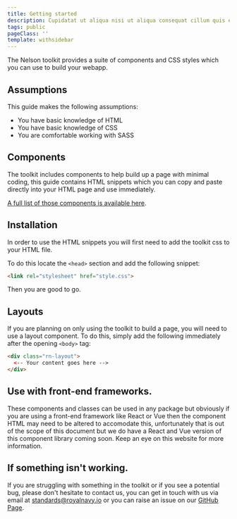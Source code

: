 ```yaml
---
title: Getting started
description: Cupidatat ut aliqua nisi ut aliqua consequat cillum quis et reprehenderit ullamco sint culpa elit.
tags: public
pageClass: ''
template: withsidebar
---
```


The Nelson toolkit provides a suite of components and CSS styles which you can use to build your webapp. 

## Assumptions

This guide makes the following assumptions:

- You have basic knowledge of HTML
- You have basic knowledge of CSS
- You are comfortable working with SASS

## Components

The toolkit includes components to help build up a page with minimal coding, this guide contains HTML snippets which you can copy and paste directly into your HTML page and use immediately.

[A full list of those components is available here](/develop/).

## Installation

In order to use the HTML snippets you will first need to add the toolkit css to your HTML file.

To do this locate the `<head>` section and add the following snippet:

```html
<link rel="stylesheet" href="style.css">
```

Then you are good to go.

## Layouts

If you are planning on only using the toolkit to build a page, you will need to use a layout component. To do this, simply add the following immediately after the opening `<body>` tag:

```html
<div class="rn-layout">
  <-- Your content goes here -->
</div>
```
<!-- ED: You need to update this bit, I pulled the above code out of the air -->

## Use with front-end frameworks.

These components and classes can be used in any package but obviously if you are using a front-end framework like React or Vue then the component HTML may need to be altered to accomodate this, unfortunately that is out of the scope of this document but we do have a React and Vue version of this component library coming soon. Keep an eye on this website for more information.

## If something isn't working.

If you are struggling with something in the toolkit or if you see a potential bug, please don't hesitate to contact us, you can get in touch with us via email at standards@royalnavy.io or you can raise an issue on our [GitHub Page](https://github.com/Royal-Navy/standards-toolkit/issues).